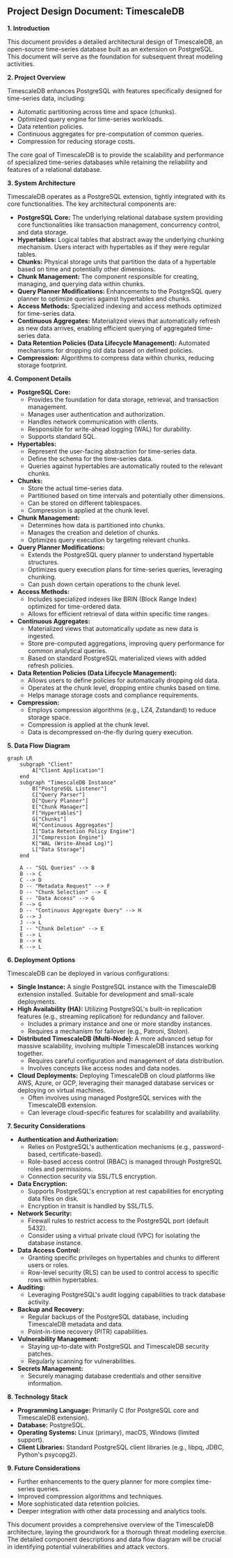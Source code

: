 
## Project Design Document: TimescaleDB

**1. Introduction**

This document provides a detailed architectural design of TimescaleDB, an open-source time-series database built as an extension on PostgreSQL. This document will serve as the foundation for subsequent threat modeling activities.

**2. Project Overview**

TimescaleDB enhances PostgreSQL with features specifically designed for time-series data, including:

*   Automatic partitioning across time and space (chunks).
*   Optimized query engine for time-series workloads.
*   Data retention policies.
*   Continuous aggregates for pre-computation of common queries.
*   Compression for reducing storage costs.

The core goal of TimescaleDB is to provide the scalability and performance of specialized time-series databases while retaining the reliability and features of a relational database.

**3. System Architecture**

TimescaleDB operates as a PostgreSQL extension, tightly integrated with its core functionalities. The key architectural components are:

*   **PostgreSQL Core:** The underlying relational database system providing core functionalities like transaction management, concurrency control, and data storage.
*   **Hypertables:**  Logical tables that abstract away the underlying chunking mechanism. Users interact with hypertables as if they were regular tables.
*   **Chunks:** Physical storage units that partition the data of a hypertable based on time and potentially other dimensions.
*   **Chunk Management:**  The component responsible for creating, managing, and querying data within chunks.
*   **Query Planner Modifications:**  Enhancements to the PostgreSQL query planner to optimize queries against hypertables and chunks.
*   **Access Methods:**  Specialized indexing and access methods optimized for time-series data.
*   **Continuous Aggregates:** Materialized views that automatically refresh as new data arrives, enabling efficient querying of aggregated time-series data.
*   **Data Retention Policies (Data Lifecycle Management):**  Automated mechanisms for dropping old data based on defined policies.
*   **Compression:**  Algorithms to compress data within chunks, reducing storage footprint.

**4. Component Details**

*   **PostgreSQL Core:**
    *   Provides the foundation for data storage, retrieval, and transaction management.
    *   Manages user authentication and authorization.
    *   Handles network communication with clients.
    *   Responsible for write-ahead logging (WAL) for durability.
    *   Supports standard SQL.
*   **Hypertables:**
    *   Represent the user-facing abstraction for time-series data.
    *   Define the schema for the time-series data.
    *   Queries against hypertables are automatically routed to the relevant chunks.
*   **Chunks:**
    *   Store the actual time-series data.
    *   Partitioned based on time intervals and potentially other dimensions.
    *   Can be stored on different tablespaces.
    *   Compression is applied at the chunk level.
*   **Chunk Management:**
    *   Determines how data is partitioned into chunks.
    *   Manages the creation and deletion of chunks.
    *   Optimizes query execution by targeting relevant chunks.
*   **Query Planner Modifications:**
    *   Extends the PostgreSQL query planner to understand hypertable structures.
    *   Optimizes query execution plans for time-series queries, leveraging chunking.
    *   Can push down certain operations to the chunk level.
*   **Access Methods:**
    *   Includes specialized indexes like BRIN (Block Range Index) optimized for time-ordered data.
    *   Allows for efficient retrieval of data within specific time ranges.
*   **Continuous Aggregates:**
    *   Materialized views that automatically update as new data is ingested.
    *   Store pre-computed aggregations, improving query performance for common analytical queries.
    *   Based on standard PostgreSQL materialized views with added refresh policies.
*   **Data Retention Policies (Data Lifecycle Management):**
    *   Allows users to define policies for automatically dropping old data.
    *   Operates at the chunk level, dropping entire chunks based on time.
    *   Helps manage storage costs and compliance requirements.
*   **Compression:**
    *   Employs compression algorithms (e.g., LZ4, Zstandard) to reduce storage space.
    *   Compression is applied at the chunk level.
    *   Data is decompressed on-the-fly during query execution.

**5. Data Flow Diagram**

```mermaid
graph LR
    subgraph "Client"
        A["Client Application"]
    end
    subgraph "TimescaleDB Instance"
        B["PostgreSQL Listener"]
        C["Query Parser"]
        D["Query Planner"]
        E["Chunk Manager"]
        F["Hypertables"]
        G["Chunks"]
        H["Continuous Aggregates"]
        I["Data Retention Policy Engine"]
        J["Compression Engine"]
        K["WAL (Write-Ahead Log)"]
        L["Data Storage"]
    end

    A -- "SQL Queries" --> B
    B --> C
    C --> D
    D -- "Metadata Request" --> F
    D -- "Chunk Selection" --> E
    E -- "Data Access" --> G
    F --> G
    D -- "Continuous Aggregate Query" --> H
    G --> J
    J --> L
    I -- "Chunk Deletion" --> E
    E --> L
    B --> K
    K --> L
```

**6. Deployment Options**

TimescaleDB can be deployed in various configurations:

*   **Single Instance:** A single PostgreSQL instance with the TimescaleDB extension installed. Suitable for development and small-scale deployments.
*   **High Availability (HA):**  Utilizing PostgreSQL's built-in replication features (e.g., streaming replication) for redundancy and failover.
    *   Includes a primary instance and one or more standby instances.
    *   Requires a mechanism for failover (e.g., Patroni, Stolon).
*   **Distributed TimescaleDB (Multi-Node):**  A more advanced setup for massive scalability, involving multiple TimescaleDB instances working together.
    *   Requires careful configuration and management of data distribution.
    *   Involves concepts like access nodes and data nodes.
*   **Cloud Deployments:**  Deploying TimescaleDB on cloud platforms like AWS, Azure, or GCP, leveraging their managed database services or deploying on virtual machines.
    *   Often involves using managed PostgreSQL services with the TimescaleDB extension.
    *   Can leverage cloud-specific features for scalability and availability.

**7. Security Considerations**

*   **Authentication and Authorization:**
    *   Relies on PostgreSQL's authentication mechanisms (e.g., password-based, certificate-based).
    *   Role-based access control (RBAC) is managed through PostgreSQL roles and permissions.
    *   Connection security via SSL/TLS encryption.
*   **Data Encryption:**
    *   Supports PostgreSQL's encryption at rest capabilities for encrypting data files on disk.
    *   Encryption in transit is handled by SSL/TLS.
*   **Network Security:**
    *   Firewall rules to restrict access to the PostgreSQL port (default 5432).
    *   Consider using a virtual private cloud (VPC) for isolating the database instance.
*   **Data Access Control:**
    *   Granting specific privileges on hypertables and chunks to different users or roles.
    *   Row-level security (RLS) can be used to control access to specific rows within hypertables.
*   **Auditing:**
    *   Leveraging PostgreSQL's audit logging capabilities to track database activity.
*   **Backup and Recovery:**
    *   Regular backups of the PostgreSQL database, including TimescaleDB metadata and data.
    *   Point-in-time recovery (PITR) capabilities.
*   **Vulnerability Management:**
    *   Staying up-to-date with PostgreSQL and TimescaleDB security patches.
    *   Regularly scanning for vulnerabilities.
*   **Secrets Management:**
    *   Securely managing database credentials and other sensitive information.

**8. Technology Stack**

*   **Programming Language:** Primarily C (for PostgreSQL core and TimescaleDB extension).
*   **Database:** PostgreSQL.
*   **Operating Systems:** Linux (primary), macOS, Windows (limited support).
*   **Client Libraries:** Standard PostgreSQL client libraries (e.g., libpq, JDBC, Python's psycopg2).

**9. Future Considerations**

*   Further enhancements to the query planner for more complex time-series queries.
*   Improved compression algorithms and techniques.
*   More sophisticated data retention policies.
*   Deeper integration with other data processing and analytics tools.

This document provides a comprehensive overview of the TimescaleDB architecture, laying the groundwork for a thorough threat modeling exercise. The detailed component descriptions and data flow diagram will be crucial in identifying potential vulnerabilities and attack vectors.
